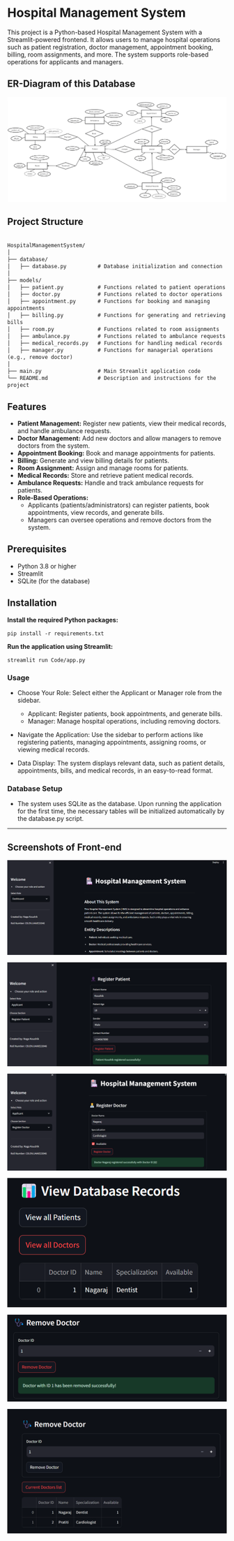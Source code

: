 # Hospital Management System

This project is a Python-based Hospital Management System with a Streamlit-powered frontend. It allows users to manage hospital operations such as patient registration, doctor management, appointment booking, billing, room assignments, and more. The system supports role-based operations for applicants and managers.

## ER-Diagram of this Database

![ER-Diagram](https://github.com/nagakoushik24/Hospital-Management-Database-System/blob/main/Images/ER-Diagram.png)

## Project Structure

```

HospitalManagementSystem/
│
├── database/
│   ├── database.py          # Database initialization and connection
│
├── models/
│   ├── patient.py           # Functions related to patient operations
│   ├── doctor.py            # Functions related to doctor operations
│   ├── appointment.py       # Functions for booking and managing appointments
│   ├── billing.py           # Functions for generating and retrieving bills
│   ├── room.py              # Functions related to room assignments
│   ├── ambulance.py         # Functions related to ambulance requests
│   ├── medical_records.py   # Functions for handling medical records
│   ├── manager.py           # Functions for managerial operations (e.g., remove doctor)
│
├── main.py                  # Main Streamlit application code
└── README.md                # Description and instructions for the project
```


## Features

- **Patient Management:** Register new patients, view their medical records, and handle ambulance requests.
- **Doctor Management:** Add new doctors and allow managers to remove doctors from the system.
- **Appointment Booking:** Book and manage appointments for patients.
- **Billing:** Generate and view billing details for patients.
- **Room Assignment:** Assign and manage rooms for patients.
- **Medical Records:** Store and retrieve patient medical records.
- **Ambulance Requests:** Handle and track ambulance requests for patients.
- **Role-Based Operations:** 
  - Applicants (patients/administrators) can register patients, book appointments, view records, and generate bills.
  - Managers can oversee operations and remove doctors from the system.

## Prerequisites

- Python 3.8 or higher
- Streamlit
- SQLite (for the database)

## Installation


**Install the required Python packages:**

```
pip install -r requirements.txt
```

**Run the application using Streamlit:**

```
streamlit run Code/app.py
```

### Usage

- Choose Your Role: Select either the Applicant or Manager role from the sidebar.
    - Applicant: Register patients, book appointments, and generate bills.
    - Manager: Manage hospital operations, including removing doctors.

- Navigate the Application: Use the sidebar to perform actions like registering patients, managing appointments, assigning rooms, or viewing medical records.

- Data Display: The system displays relevant data, such as patient details, appointments, bills, and medical records, in an easy-to-read format.

### Database Setup

- The system uses SQLite as the database. Upon running the application for the first time, the necessary tables will be initialized automatically by the database.py script.

---
## Screenshots of Front-end

![Image 1](https://github.com/nagakoushik24/Hospital-Management-Database-System/blob/main/Images/img5.png)

![Image 2](https://github.com/nagakoushik24/Hospital-Management-Database-System/blob/main/Images/img4.png)

![Image 3](https://github.com/nagakoushik24/Hospital-Management-Database-System/blob/main/Images/img3.png)

![Image 4](https://github.com/nagakoushik24/Hospital-Management-Database-System/blob/main/Images/img2.png)

![Image 5](https://github.com/nagakoushik24/Hospital-Management-Database-System/blob/main/Images/img6.png)

![Image 6](https://github.com/nagakoushik24/Hospital-Management-Database-System/blob/main/Images/img1.png)



